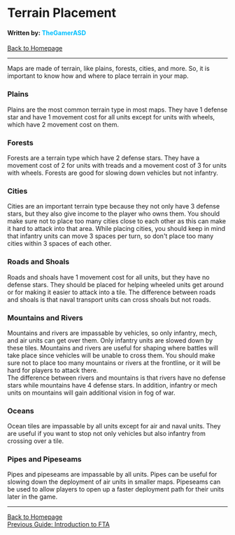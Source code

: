 # Terrain Placement
#### Written by: <span style="color:deepskyblue">TheGamerASD</span>
[Back to Homepage](..\index.html)

___

Maps are made of terrain, like plains, forests, cities, and more. So, it is important to know how and where to place terrain in your map.

### Plains
Plains are the most common terrain type in most maps. They have 1 defense star and have 1 movement cost for all units except for units with wheels, which have 2 movement cost on them.

### Forests
Forests are a terrain type which have 2 defense stars. They have a movement cost of 2 for units with treads and a movement cost of 3 for units with wheels. Forests are good for slowing down vehicles but not infantry.

### Cities
Cities are an important terrain type because they not only have 3 defense stars, but they also give income to the player who owns them. You should make sure not to place too many cities close to each other as this can make it hard to attack into that area. While placing cities, you should keep in mind that infantry units can move 3 spaces per turn, so don't place too many cities within 3 spaces of each other.

### Roads and Shoals
Roads and shoals have 1 movement cost for all units, but they have no defense stars. They should be placed for helping wheeled units get around or for making it easier to attack into a tile. The difference between roads and shoals is that naval transport units can cross shoals but not roads.

### Mountains and Rivers
Mountains and rivers are impassable by vehicles, so only infantry, mech, and air units can get over them. Only infantry units are slowed down by these tiles. Mountains and rivers are useful for shaping where battles will take place since vehicles will be unable to cross them. You should make sure not to place too many mountains or rivers at the frontline, or it will be hard for players to attack there.<br>
The difference between rivers and mountains is that rivers have no defense stars while mountains have 4 defense stars. In addition, infantry or mech units on mountains will gain additional vision in fog of war.

### Oceans
Ocean tiles are impassable by all units except for air and naval units. They are useful if you want to stop not only vehicles but also infantry from crossing over a tile.

### Pipes and Pipeseams
Pipes and pipeseams are impassable by all units. Pipes can be useful for slowing down the deployment of air units in smaller maps. Pipeseams can be used to allow players to open up a faster deployment path for their units later in the game.

___

[Back to Homepage](..\index.html)<br>
[Previous Guide: Introduction to FTA](introduction_to_fta.md)<br>